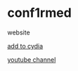 # conf1rmed
website

[add to cydia](cydia://url/https://cydia.saurik.com/api/share#?source=https://conf1rmed.github.io)

[youtube channel](https://www.youtube.com/channel/UCFC0M7nILvq59lQVaaMZdVQ)
